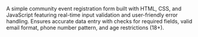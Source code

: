 A simple community event registration form built with HTML, CSS, and JavaScript featuring real-time input validation and user-friendly error handling.
Ensures accurate data entry with checks for required fields, valid email format, phone number pattern, and age restrictions (18+).
